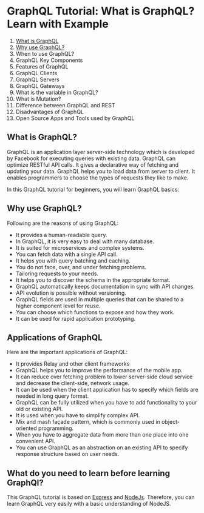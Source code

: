 # GraphQL Tutorial: What is GraphQL? Learn with Example


1. [What is GraphQL](#what-is-graphql)
2. [Why use GraphQL?](#why-use-graphql)
3. When to use GraphQL?
4. GraphQL Key Components
5. Features of GraphQL
6. GraphQL Clients
7. GraphQL Servers
8. GraphQL Gateways
9. What is the variable in GraphQL?
10. What is Mutation?
11. Difference between GraphQL and REST
12. Disadvantages of GraphQL
13. Open Source Apps and Tools used by GraphQL


## What is GraphQL?

GraphQL is an application layer server-side technology which is developed by Facebook for executing queries with existing data. GraphQL can optimize RESTful API calls. It gives a declarative way of fetching and updating your data. GraphQL helps you to load data from server to client. It enables programmers to choose the types of requests they like to make.

In this GraphQL tutorial for beginners, you will learn GraphQL basics:


## Why use GraphQL?

Following are the reasons of using GraphQL:

* It provides a human-readable query.
* In GraphQL, it is very easy to deal with many database.
* It is suited for microservices and complex systems.
* You can fetch data with a single API call.
* It helps you with query batching and caching.
* You do not face, over, and under fetching problems.
* Tailoring requests to your needs.
* It helps you to discover the schema in the appropriate format.
* GraphQL automatically keeps documentation in sync with API changes.
* API evolution is possible without versioning.
* GraphQL fields are used in multiple queries that can be shared to a higher component level for reuse.
* You can choose which functions to expose and how they work.
* It can be used for rapid application prototyping.


## Applications of GraphQL

Here are the important applications of GraphQL:

* It provides Relay and other client frameworks
* GraphQL helps you to improve the performance of the mobile app.
* It can reduce over fetching problem to lower server-side cloud service and decrease the client-side, network usage.
* It can be used when the client application has to specify which fields are needed in long query format.
* GraphQL can be fully utilized when you have to add functionality to your old or existing API.
* It is used when you have to simplify complex API.
* Mix and mash façade pattern, which is commonly used in object-oriented programming.
* When you have to aggregate data from more than one place into one convenient API.
* You can use GraphQL as an abstraction on an existing API to specify response structure based on user needs.


## What do you need to learn before learning GraphQl?

This GraphQL tutorial is based on [Express](https://www.guru99.com/node-js-express.html) and [NodeJs](https://www.guru99.com/node-js-tutorial.html). Therefore, you can learn GraphQL very easily with a basic understanding of NodeJS.
